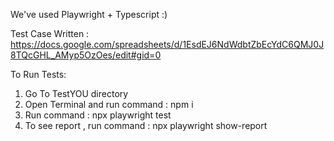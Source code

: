 We've used Playwright + Typescript :) 

Test Case Written :
https://docs.google.com/spreadsheets/d/1EsdEJ6NdWdbtZbEcYdC6QMJ0J8TQcGHL_AMyp5OzOes/edit#gid=0

To Run Tests:

1. Go To TestYOU directory
2. Open Terminal and run command : npm i
3. Run command : npx playwright test
4. To see report , run command : npx playwright show-report
